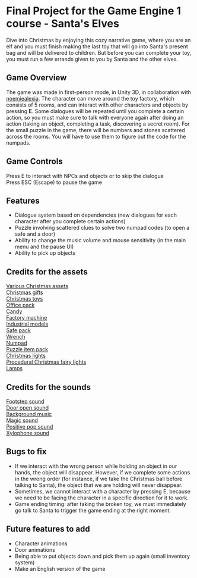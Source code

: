 # Final Project for the Game Engine 1 course - Santa's Elves
Dive into Christmas by enjoying this cozy narrative game, where you are an elf and you must finish making the last toy that will go into Santa's present bag and will be delivered to children. But before you can complete your toy, you must run a few errands given to you by Santa and the other elves. 

## Game Overview
The game was made in first-person mode, in Unity 3D, in collaboration with [noemiealexia](https://github.com/noemiealexia). The character can move around the toy factory, which consists of 5 rooms, and can interact with other characters and objects by pressing **E**. Some dialogues will be repeated until you complete a certain action, so you must make sure to talk with everyone again after doing an action (taking an object, completing a task, discovering a secret room). For the small puzzle in the game, there will be numbers and stones scattered across the rooms. You will have to use them to figure out the code for the numpads.

## Game Controls
Press E to interact with NPCs and objects or to skip the dialogue  
Press ESC (Escape) to pause the game

## Features
* Dialogue system based on dependencies (new dialogues for each character after you complete certain actions)
* Puzzle involving scattered clues to solve two numpad codes (to open a safe and a door)
* Ability to change the music volume and mouse sensitivity (in the main menu and the pause UI)
* Ability to pick up objects

## Credits for the assets
[Various Christmas assets](https://assetstore.unity.com/packages/3d/props/free-christmas-assets-low-poly-13102)  
[Christmas gifts](https://assetstore.unity.com/packages/3d/props/interior/christmas-gifts-52190)  
[Christmas toys](https://assetstore.unity.com/packages/3d/props/interior/christmas-toys-106607)  
[Office pack](https://assetstore.unity.com/packages/3d/props/interior/office-pack-free-258600)  
[Candy](https://assetstore.unity.com/packages/3d/props/food/allsorts-candy-12512)  
[Factory machine](https://assetstore.unity.com/packages/3d/props/industrial/low-poly-factory-machine-pack-demo-272637)  
[Industrial models](https://assetstore.unity.com/packages/3d/props/industrial/industrial-models-171071)  
[Safe pack](https://assetstore.unity.com/packages/3d/props/3d-cartoon-cute-safe-pack-297716)  
[Wrench](https://assetstore.unity.com/packages/3d/props/tools/double-open-end-wrench-170088)  
[Numpad](https://assetstore.unity.com/packages/3d/props/electronics/keypad-free-262151)  
[Puzzle item pack](https://assetstore.unity.com/packages/3d/props/retro-psx-horror-puzzle-item-pack-icon-lowpoly-250188)  
[Christmas lights](https://www.patreon.com/posts/32030551)  
[Procedural Christmas fairy lights](https://www.patreon.com/posts/94014721)  
[Lamps](https://sketchfab.com/3d-models/lamps-5287304dab85446eaa8c05c14907be49)

## Credits for the sounds
[Footstep sound](https://pixabay.com/sound-effects/search/footsteps/)  
[Door open sound](https://pixabay.com/sound-effects/search/door/)  
[Background music](https://pixabay.com/music/search/christmas%20background%20music/)  
[Magic sound](https://pixabay.com/sound-effects/search/magic%20sound/)  
[Positive pop sound](https://pixabay.com/sound-effects/search/positive%20pop/)  
[Xylophone sound](https://pixabay.com/sound-effects/search/xylophone/)

## Bugs to fix
* If we interact with the wrong person while holding an object in our hands, the object will disappear. However, if we complete some actions in the wrong order (for instance, if we take the Christmas ball before talking to Santa), the object that we are holding will never disappear.  
* Sometimes, we cannot interact with a character by pressing E, because we need to be facing the character in a specific direction for it to work.  
* Game ending timing: after taking the broken toy, we must immediately go talk to Santa to trigger the game ending at the right moment.

## Future features to add
* Character animations  
* Door animations  
* Being able to put objects down and pick them up again (small inventory system)
* Make an English version of the game
